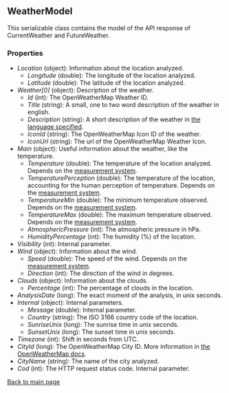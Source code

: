 ## WeatherModel
This serializable class contains the model of the API response of CurrentWeather and FutureWeather.
### Properties
- *Location* (object): Information about the location analyzed.
    - *Longitude* (double): The longitude of the location analyzed.
    - *Latitude* (double): The latitude of the location analyzed.
- *Weather[0]* (object): Description of the weather.
    - *Id* (int): The OpenWeatherMap Weather ID.
    - *Title* (string): A small, one to two word description of the weather in english.
    - *Description* (string): A short description of the weather in [the language specified](https://eloyespinosa.github.io/Weather.NET/docs/enums/languages).
    - *IconId* (string): The OpenWeatherMap Icon ID of the weather.
    - *IconUrl* (string): The url of the OpenWeatherMap Weather Icon.
- *Main* (object): Useful information about the weather, like the temperature.
    - *Temperature* (double): The temperature of the location analyzed. Depends on the [measurement system](https://eloyespinosa.github.io/Weather.NET/docs/enums/measurements).
    - *TemperaturePerception* (double): The temperature of the location, accounting for the human perception of temperature. Depends on the [measurement system](https://eloyespinosa.github.io/Weather.NET/docs/enums/measurements).
    - *TemperatureMin* (double): The minimum temperature observed. Depends on the [measurement system](https://eloyespinosa.github.io/Weather.NET/docs/enums/measurements).
    - *TemperatureMax* (double): The maximum temperature observed. Depends on the [measurement system](https://eloyespinosa.github.io/Weather.NET/docs/enums/measurements).
    - *AtmosphericPressure* (int): The atmospheric pressure in hPa.
    - *HumidityPercentage* (int): The humidity (%) of the location.
- *Visibility* (int): Internal parameter.
- *Wind* (object): Information about the wind.
    - *Speed* (double): The speed of the wind. Depends on the [measurement system](https://eloyespinosa.github.io/Weather.NET/docs/enums/measurements).
    - *Direction* (int): The direction of the wind in degrees.
- *Clouds* (object): Information about the clouds.
    - *Percentage* (int): The percentage of clouds in the location.
- *AnalysisDate* (long): The exact moment of the analysis, in unix seconds.
- *Internal* (object): Internal parameters.
    - *Message* (double): Internal parameter.
    - *Country* (string): The ISO 3166 country code of the location.
    - *SunriseUnix* (long): The sunrise time in unix seconds.
    - *SunsetUnix* (long): The sunset time in unix seconds.
- *Timezone* (int): Shift in seconds from UTC.
- *CityId* (long): The OpenWeatherMap City ID. More information in [the OpenWeatherMap docs](https://openweathermap.org/current#cityid).
- *CityName* (string): The name of the city analyzed.
- *Cod* (int): The HTTP request status code. Internal parameter.

[Back to main page](https://eloyespinosa.github.io/Weather.NET/)
